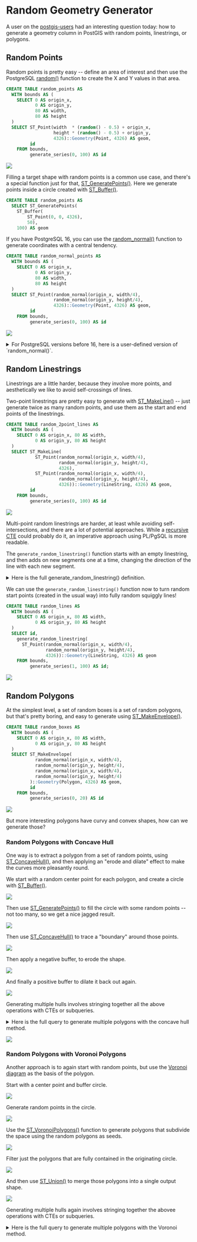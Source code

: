 # Random Geometry Generator

A user on the [postgis-users](https://lists.osgeo.org/mailman/listinfo/postgis-users) had an interesting question today: how to generate a geometry column in PostGIS with random points, linestrings, or polygons.

## Random Points

Random points is pretty easy -- define an area of interest and then use the PostgreSQL [random()](https://pgpedia.info/r/random.html) function to create the X and Y values in that area.

```sql
CREATE TABLE random_points AS 
  WITH bounds AS (
    SELECT 0 AS origin_x,
           0 AS origin_y,
           80 AS width,
           80 AS height
  )
  SELECT ST_Point(width  * (random() - 0.5) + origin_x, 
                  height * (random() - 0.5) + origin_y,
                  4326)::Geometry(Point, 4326) AS geom, 
         id
    FROM bounds, 
         generate_series(0, 100) AS id
```

![](random_points.jpg)

Filling a target shape with random points is a common use case, and there's a special function just for that, [ST_GeneratePoints()](https://postgis.net/docs/ST_GeneratePoints.html). Here we generate points inside a circle created with [ST_Buffer()](https://postgis.net/docs/ST_Buffer.html).

```sql
CREATE TABLE random_points AS 
  SELECT ST_GeneratePoints(
  	ST_Buffer(
  		ST_Point(0, 0, 4326), 
  		50),
  	100) AS geom
```

If you have PostgreSQL 16, you can use the [random_normal()](https://pgpedia.info/r/random_normal.html) function to generate coordinates with a central tendency.

```sql
CREATE TABLE random_normal_points AS 
  WITH bounds AS (
    SELECT 0 AS origin_x,
           0 AS origin_y,
           80 AS width,
           80 AS height
  )
  SELECT ST_Point(random_normal(origin_x, width/4), 
                  random_normal(origin_y, height/4),
                  4326)::Geometry(Point, 4326) AS geom, 
         id
    FROM bounds, 
         generate_series(0, 100) AS id
```

![](random_normal_points.jpg)

<details><summary>For PostgreSQL versions before 16, here is a user-defined version of `random_normal()`.</summary>

```sql
CREATE OR REPLACE FUNCTION random_normal(
  mean double precision DEFAULT 0.0, 
  stddev double precision DEFAULT 1.0)
RETURNS double precision AS
$$
DECLARE
    u1 double precision;
    u2 double precision;
    z0 double precision;
    z1 double precision;
BEGIN
    u1 := random();
    u2 := random();

    z0 := sqrt(-2.0 * ln(u1)) * cos(2.0 * pi() * u2);
    z1 := sqrt(-2.0 * ln(u1)) * sin(2.0 * pi() * u2);

    RETURN mean + (stddev * z0);
END;
$$ LANGUAGE plpgsql;
```

</details>

## Random Linestrings

Linestrings are a little harder, because they involve more points, and aesthetically we like to avoid self-crossings of lines.

Two-point linestrings are pretty easy to generate with [ST_MakeLine()](https://postgis.net/docs/en/ST_MakeLine.html) -- just generate twice as many random points, and use them as the start and end points of the linestrings.

```sql
CREATE TABLE random_2point_lines AS 
  WITH bounds AS (
    SELECT 0 AS origin_x, 80 AS width,
           0 AS origin_y, 80 AS height
  )
  SELECT ST_MakeLine(
  	       ST_Point(random_normal(origin_x, width/4), 
                    random_normal(origin_y, height/4),
                    4326), 
  	       ST_Point(random_normal(origin_x, width/4), 
                    random_normal(origin_y, height/4),
                    4326))::Geometry(LineString, 4326) AS geom,
         id
    FROM bounds, 
         generate_series(0, 100) AS id
```

![](random_2lines.jpg)

Multi-point random linestrings are harder, at least while avoiding self-intersections, and there are a lot of potential approaches. While a [recursive CTE](https://www.postgresql.org/docs/current/queries-with.html#QUERIES-WITH-RECURSIVE) could probably do it, an imperative approach using PL/PgSQL is more readable.

The `generate_random_linestring()` function starts with an empty linestring, and then adds on new segments one at a time, changing the direction of the line with each new segment.

<details><summary>Here is the full generate_random_linestring() definition.</summary>

```sql
CREATE OR REPLACE FUNCTION generate_random_linestring(
    start_point geometry(Point))
  RETURNS geometry(LineString, 4326) AS
$$
DECLARE
  num_segments integer := 10; -- Number of segments in the linestring
  deviation_max float := radians(45); -- Maximum deviation
  random_point geometry(Point);
  deviation float;
  direction float := 2 * pi() * random();
  segment_length float := 5; -- Length of each segment (adjust as needed)
  i integer;
  result geometry(LineString) := 'SRID=4326;LINESTRING EMPTY';
BEGIN
  result := ST_AddPoint(result, start_point);
  FOR i IN 1..num_segments LOOP
    -- Generate a random angle within the specified deviation
    deviation := 2 * deviation_max * random() - deviation_max;
    direction := direction + deviation;

    -- Calculate the coordinates of the next point
    random_point := ST_Point(
        ST_X(start_point) + cos(direction) * segment_length,
        ST_Y(start_point) + sin(direction) * segment_length,
        ST_SRID(start_point)
      );

    -- Add the point to the linestring
    result := ST_AddPoint(result, random_point);

    -- Update the start point for the next segment
    start_point := random_point;

    END LOOP;

    RETURN result;
END;
$$
LANGUAGE plpgsql;
```

</details>

We can use the `generate_random_linestring()` function now to turn random start points (created in the usual way) into fully random squiggly lines!

```sql
CREATE TABLE random_lines AS 
  WITH bounds AS (
    SELECT 0 AS origin_x, 80 AS width, 
           0 AS origin_y, 80 AS height
  )
  SELECT id, 
    generate_random_linestring(
  	  ST_Point(random_normal(origin_x, width/4), 
               random_normal(origin_y, height/4),
               4326))::Geometry(LineString, 4326) AS geom
    FROM bounds, 
         generate_series(1, 100) AS id;
```

![](random_lines.jpg)


## Random Polygons

At the simplest level, a set of random boxes is a set of random polygons, but that's pretty boring, and easy to generate using [ST_MakeEnvelope()](https://postgis.net/docs/en/ST_MakeEnvelope.html).

```sql
CREATE TABLE random_boxes AS 
  WITH bounds AS (
    SELECT 0 AS origin_x, 80 AS width,
           0 AS origin_y, 80 AS height
  )
  SELECT ST_MakeEnvelope(
  	       random_normal(origin_x, width/4), 
  	       random_normal(origin_y, height/4), 
  	       random_normal(origin_x, width/4), 
  	       random_normal(origin_y, height/4)
  	     )::Geometry(Polygon, 4326) AS geom,
         id
    FROM bounds, 
         generate_series(0, 20) AS id

```

![](random_boxes.jpg)

But more interesting polygons have curvy and convex shapes, how can we generate those?

### Random Polygons with Concave Hull

One way is to extract a polygon from a set of random points, using [ST_ConcaveHull()](https://postgis.net/docs/en/ST_ConcaveHull.html), and then applying an "erode and dilate" effect to make the curves more pleasantly round.

We start with a random center point for each polygon, and create a circle with [ST_Buffer()](https://postgis.net/docs/en/ST_Buffer.html).

![](hull1.jpg)

Then use [ST_GeneratePoints()](https://postgis.net/docs/ST_GeneratePoints.html) to fill the circle with some random points -- not too many, so we get a nice jagged result.

![](hull2.jpg)

Then use [ST_ConcaveHull()](https://postgis.net/docs/en/ST_ConcaveHull.html) to trace a "boundary" around those points.

![](hull3.jpg)

Then apply a negative buffer, to erode the shape.

![](hull4.jpg)

And finally a positive buffer to dilate it back out again.

![](hull5.jpg)

Generating multiple hulls involves stringing together all the above operations with CTEs or subqueries.

<details><summary>Here is the full query to generate multiple polygons with the concave hull method.</summary>

```sql
CREATE TABLE random_hulls AS 
  WITH bounds AS (
    SELECT 0 AS origin_x,
           0 AS origin_y,
           80 AS width,
           80 AS height
  ),
  polypts AS (
    SELECT ST_Point(random_normal(origin_x, width/2), 
  	                random_normal(origin_y, width/2), 
                    4326)::Geometry(Point, 4326) AS geom, 
           polyid
    FROM bounds, 
         generate_series(1,10) AS polyid
  ),
  pts AS (
    SELECT ST_GeneratePoints(ST_Buffer(geom, width/5), 20) AS geom, 
           polyid 
    FROM bounds,
         polypts
  )
  SELECT ST_Multi(ST_Buffer(
  	       ST_Buffer(
  	       	 ST_ConcaveHull(geom, 0.3),
  	       	 -2.0),
  	       3.0))::Geometry(MultiPolygon, 4326) AS geom,
         polyid
    FROM pts;
```

</details>

![](random_hulls.jpg)


### Random Polygons with Voronoi Polygons

Another approach is to again start with random points, but use the [Voronoi diagram](https://en.wikipedia.org/wiki/Voronoi_diagram) as the basis of the polygon.

Start with a center point and buffer circle.

![](voronoi2.jpg)

Generate random points in the circle.

![](voronoi3.jpg)

Use the [ST_VoronoiPolygons()](https://postgis.net/docs/en/ST_VoronoiPolygons.html) function to generate polygons that subdivide the space using the random polygons as seeds.

![](voronoi4.jpg)

Filter just the polygons that are fully contained in the originating circle.

![](voronoi5.jpg)

And then use [ST_Union()]() to merge those polygons into a single output shape.

![](voronoi6.jpg)

Generating multiple hulls again involves stringing together the abovee operations with CTEs or subqueries.

<details><summary>Here is the full query to generate multiple polygons with the Voronoi method.</summary>

```sql
CREATE TABLE random_delaunay_hulls AS 
  WITH bounds AS (
    SELECT 0 AS origin_x,
           0 AS origin_y,
           80 AS width,
           80 AS height
  ),
  polypts AS (
    SELECT ST_Point(random_normal(origin_x, width/2), 
  	                random_normal(origin_y, width/2), 
                    4326)::Geometry(Point, 4326) AS geom, 
           polyid
    FROM bounds, 
         generate_series(1,20) AS polyid
  ),
  vonorois AS (
    SELECT ST_VoronoiPolygons(
    	     ST_GeneratePoints(ST_Buffer(geom, width/5), 10)
    	   ) AS geom, 
           ST_Buffer(geom, width/5) AS geom_clip,
           polyid 
    FROM bounds,
         polypts
  ),
  cells AS (
  	SELECT (ST_Dump(geom)).geom, polyid, geom_clip
  	FROM vonorois
  )
  SELECT ST_Union(geom)::Geometry(Polygon, 4326) AS geom, polyid
  FROM cells 
  WHERE ST_Contains(geom_clip, geom)
  GROUP BY polyid;
```

![](random_delaunay.jpg)

